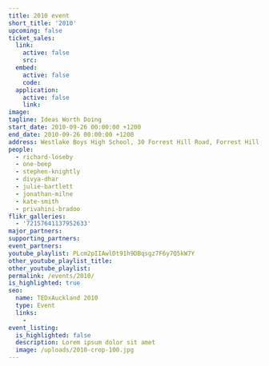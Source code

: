 ```yaml
---
title: 2010 event
short_title: '2010'
upcoming: false
ticket_sales:
  link:
    active: false
    src:
  embed:
    active: false
    code:
  application:
    active: false
    link:
image:
tagline: Ideas Worth Doing
start_date: 2010-09-26 00:00:00 +1200
end_date: 2010-09-26 00:00:00 +1200
address: Westlake Boys High School, 30 Forrest Hill Road, Forrest Hill, Auckland 0620
people:
  - richard-loseby
  - one-beep
  - stephen-knightly
  - divya-dhar
  - julie-bartlett
  - jonathan-milne
  - kate-smith
  - privahini-bradoo
flikr_galleries:
  - '72157641137952633'
major_partners:
supporting_partners:
event_partners:
youtube_playlist: PLcm2pIIAwlDt91h9DBqsgz7F6y7Q5kW7Y
other_youtube_playlist_title:
other_youtube_playlist:
permalink: /events/2010/
is_highlighted: true
seo:
  name: TEDxAuckland 2010
  type: Event
  links:
    -
event_listing:
  is_highlighted: false
  description: Lorem ipsum dolor sit amet
  image: /uploads/2010-crop-100.jpg
---
```

